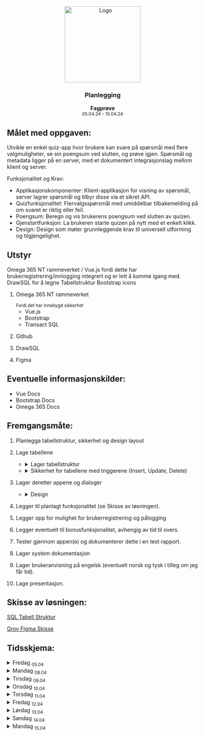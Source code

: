 <div align="center">
  <a href="https://github.com/ArvidWedtstein/Fagproove">
    <img src="https://content.energage.com/company-images/SE45893/SE45893_logo_orig.png" alt="Logo" width="200" height="200">
  </a>

  <h3 align="center">Planlegging</h3>

  <p align="center">
    <b>Fagprøve</b>
    <br />
    <sub>05.04.24 - 15.04.24</sub>
  </p>
</div>

## Målet med oppgaven:
Utvikle en enkel quiz-app hvor brukere kan svare på spørsmål med flere valgmuligheter, se sin poengsum ved slutten, og prøve igjen. Spørsmål og metadata ligger på en server, med et dokumentert integrasjonslag mellom klient og server. 


Funksjonalitet og Krav: 

- Applikasjonskomponenter: Klient-applikasjon for visning av spørsmål, server lagrer spørsmål og tilbyr disse via et sikret API. 
- Quizfunksjonalitet: Flervalgsspørsmål med umiddelbar tilbakemelding på om svaret er riktig eller feil. 
- Poengsum: Beregn og vis brukerens poengsum ved slutten av quizen. 
- Gjenstartfunksjon: La brukeren starte quizen på nytt med et enkelt klikk. 
- Design: Design som møter grunnleggende krav til universell utforming og tilgjengelighet. 

## Utstyr
Omega 365 NT rammeverket / Vue.js fordi dette har brukerregistrering/innlogging integrert og er lett å komme igang med.
DrawSQL for å tegne Tabellstruktur
Bootstrap icons

 <ol>
    <li>
      <p>Omega 365 NT rammeverket</p>
      <small>Fordi det har innebygd sikkerhet</small>
       <ul>
        <li>
          Vue.js
        </li>
        <li>
         Bootstrap
        </li>
        <li>
          Transact SQL
        </li>
      </ul>
    </li>
    <li>
      <p>Github</p>
    </li>
    <li>
      <p>DrawSQL</p>
    </li>
    <li>
      <p>Figma</p>
    </li>
  </ol>

## Eventuelle informasjonskilder:
- Vue Docs
- Bootstrap Docs
- Omega 365 Docs


## Fremgangsmåte:
<ol>
  <li>
    <p>Planlegga tabellstruktur, sikkerhet og design layout</p>
  </li>
  <li>
    <p>Lage tabellene</p>
    <ul>
      <li>
        <details>
          <summary>
            Lager tabellstruktur
          </summary>
          <p>
            For å dekke mest mulig av kravene så har jeg delt det opp slik at vi har en tabell for quizer. 
            Denne tabellen kan kun brukere med "Arvid Wedtstein Quiz Admin" rollen legge til, endre og slette data.
          </p>
          <p>
            Så har vi en sub tabell for spørsmål i quizen. Denne har en mange-til-en relasjon til quiz tabellen. 
          </p>
          <p>
            Spørsmåls tabellen har også en mange-til-en relasjon til en tabell for spørsmålstyper. Det er typen som bestemmer om spørsmålet blir "multi choice", "radio", tekst brukeren kan skrive inn selv, dato som bruker kan skrive inn selv osv.
          </p>
          <p>
            Spørsmålstabellen har enda en sub tabell for svar alternativer til hvert spørsmål.
            Rette svar markeres med IsCorrect bit felt.
            Her kan bare antallet av svaralternativer er avhengig av hvilken svartype spørsmålet har.
          </p>
          <p>
            Så har me ein tabell for Quiz Attempts. Her er planen at det skal opprettes en rad for hver gang en bruker kjører quizen. Denne tabellen lagrer også brukerens endelige poengsum. Denne har en sub tabell som lagrer brukerens svar for hvert spørsmål.
          </p>
        </details>
      </li>
      <li>
        <details>
          <summary>
            Sikkerhet for tabellene med triggerene (Insert, Update, Delete)
          </summary>
          <p>I Omega 365 rammeverket så løses tilganger (blant annet) gjennom roller. Disse rollene er koblet på moduler, som igjen er koblet på apper. Tabeller som denne modulen skal ha select tilgang til legges inn i modulen.</p>
          <p>I triggerene så sjekkes det då opp mot disse rollene, og styrer dermed om brukeren får opprette eller ikke.</p>
          <p>Å bare ha sjekk i triggeren(e) er (for min del) ikke nok. Jeg ønsker også at f.eks knappen for å opprette ny quiz ikke skal være synlig for folk som ikke har tilgang en gang. Derfor kommer jeg til å lage et sql view som returnerer disse tilgangene, og dermed gjør det mulig å gjemme knappene frontend.</p>
        </details>
      </li>
    </ul>
  </li>
  <li>
    <p>Lager deretter appene og dialoger</p>
    <ul>
      <li>
        <details>
          <summary>
            Design
          </summary>
          <p>
            I designprosessen så var planen å ha støtte for både mobil og desktop visning i tillegg til standard brukervennlighet.
          </p>
          <p>
            Bestemte meg for å gå for å bruke karusell istedenfor å liste spørsmålene nedover siden det virket rart å ha umiddelbar tilbakemelding når spørsmålene ligger under hverandre.
            Grunnet support for flervalgsspørsmål og fritekst input, så blir resultatet om svaret er feil eller rett først visst etter at bruker trykker "next". 
            Resultat vil da vise, og poengsummen øke (om brukeren valgte rett). Etter et paar sekund vil ha neste spørsmål vises
          </p>
          <p>
            Har prøvd å få til en ca <a href="https://www.figma.com/file/wAfk628QcepBXb72LQu2fh/Quiz-Application?type=design&node-id=0%3A1&mode=design&t=KoQn02fTknG43iEB-1">figma skisse</a> om hvordan jeg tenker layouten kan være. 
          </p>
        </details>
      </li>
    </ul>
  </li>
  <li>
    <p>Legger til planlagt funksjonalitet (se Skisse av løsningen).</p>
  </li>
  <li>
    <p>Legger opp for mulighet for brukerregistrering og pålogging</p>
  </li>
  <li>
    <p>Legger eventuelt til bonusfunksjonalitet, avhengig av tid til overs.</p>
  </li>
  <li>
    <p>Tester gjennom appen(e) og dokumenterer dette i en test rapport.</p>
  </li>
  <li>
    <p>Lager system dokumentasjon</p>
  </li>
  <li>
    <p>Lager brukeranvisning på engelsk (eventuelt norsk og tysk i tilleg om jeg får tid).</p>
  </li>
  <li>
    <p>Lage presentasjon.</p>
  </li>
</ol>


## Skisse av løsningen:

<a href="https://drawsql.app/teams/arvid/diagrams/quiz-application">SQL Tabell Struktur</a>

<a href="https://www.figma.com/file/wAfk628QcepBXb72LQu2fh/Quiz-Application?type=design&node-id=0%3A1&mode=design&t=KoQn02fTknG43iEB-1">Grov Figma Skisse</a>

## Tidsskjema:

<details>
  <summary>
    Fredag <sub>05.04</sub>
  </summary>

  <ul>
    <li>Planlegging (skriva denna her) (ca 1t)</li>
    <li>Lage tabellstruktur (ca 2t)</li>
    <li>Lage skisse (ca 3t)</li>
    <li>Dokumentere dagens arbeid (ca 0.5t)</li>
  </ul>
</details>
<details>
  <summary>
    Mandag <sub>08.04</sub>
  </summary>
    
  <ul>
    <li>Dokumentere dagens arbeid (ca 0.5t)</li>
  </ul>
</details>
<details>
  <summary>
    Tirsdag <sub>09.04</sub>
  </summary>


  <ul>
    <li>Dokumentere dagens arbeid (ca 0.5t)</li>
  </ul>
</details>
<details>
  <summary>
    Onsdag <sub>10.04</sub>
  </summary>
  
  <ul>
    <li>Setter av tid til eventuelle scope endringer (2t)</li>
    <li>Dokumentere dagens arbeid (ca 0.5t)</li>
  </ul>
</details>
<details>
  <summary>
    Torsdag <sub>11.04</sub>
  </summary>

  <ul>
    <li>Dokumentere dagens arbeid (ca 0.5t)</li>
  </ul>
</details>
<details>
  <summary>
    Fredag <sub>12.04</sub>
  </summary>

  <ul>
    <li>Dokumentere dagens arbeid (ca 0.5t)</li>
  </ul>
</details>
<details>
  <summary>
    Lørdag <sub>13.04</sub>
  </summary>

  <ul>
    <li>Dokumentere dagens arbeid (ca 0.5t)</li>
  </ul>
</details>
<details>
  <summary>
    Søndag <sub>14.04</sub>
  </summary>

  <ul>
    <li>Dokumentere dagens arbeid (ca 0.5t)</li>
  </ul>
</details>
<details>
  <summary>
    Mandag <sub>15.04</sub>
  </summary>

  <ul>
    <li>Presentera (tar så lang tid det tar)</li>
    <li>Egenvurdering</li>
  </ul>
</details>


